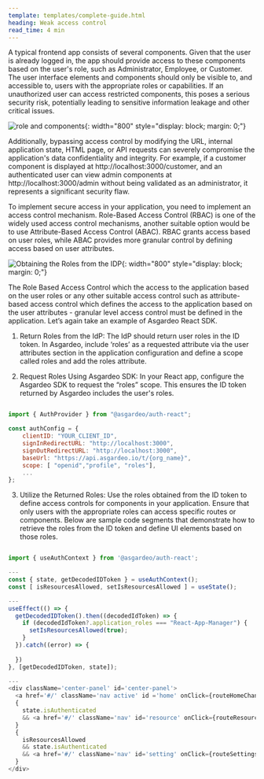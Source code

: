 ```yaml
---
template: templates/complete-guide.html
heading: Weak access control 
read_time: 4 min
---
```


A typical frontend app consists of several components. Given that the user is already logged in, the app should provide access to these components based on the user's role, such as Administrator, Employee, or Customer. The user interface elements and components should only be visible to, and accessible to, users with the appropriate roles or capabilities. If an unauthorized user can access restricted components, this poses a serious security risk, potentially leading to sensitive information leakage and other critical issues.


![role and components]({{base_path}}/complete-guides/fesecurity/assets/img/image7.png){: width="800" style="display: block; margin: 0;"}

Additionally, bypassing access control by modifying the URL, internal application state, HTML page, or API requests can severely compromise the application's data confidentiality and integrity. For example, if a customer component is displayed at http://localhost:3000/customer, and an authenticated user can view admin components at http://localhost:3000/admin without being validated as an administrator, it represents a significant security flaw. 

To implement secure access in your application, you need to implement an access control mechanism. Role-Based Access Control (RBAC) is one of the widely used access control mechanisms,   another suitable option would be to use  Attribute-Based Access Control (ABAC). RBAC grants access based on user roles, while ABAC provides more granular control by defining access based on user attributes.


![Obtaining the Roles from the IDP]({{base_path}}/complete-guides/fesecurity/assets/img/image8.png){: width="800" style="display: block; margin: 0;"}

The Role Based Access Control which the access to the application based on the user roles or any other suitable access control such as attribute-based access control which defines the access to the application based on the user attributes - granular level access control must be defined in the application. Let’s again take an example of Asgardeo React SDK. 

1. Return Roles from the IdP: The IdP should return user roles in the ID token. In Asgardeo, include ‘roles’ as a requested attribute via the user attributes section in the application configuration and define a scope called roles and add the roles attribute.

2. Request Roles Using Asgardeo SDK: In your React app, configure the Asgardeo SDK to request the “roles” scope. This ensures the ID token returned by Asgardeo includes the user's roles.


```javascript title="src/main.jsx" hl_lines="8"

import { AuthProvider } from "@asgardeo/auth-react";

const authConfig = {
    clientID: "YOUR_CLIENT_ID",
    signInRedirectURL: "http://localhost:3000",
    signOutRedirectURL: "http://localhost:3000",
    baseUrl: "https://api.asgardeo.io/t/{org_name}",
    scope: [ "openid","profile", "roles"],
    ...
};

```

3. Utilize the Returned Roles: Use the roles obtained from the ID token to define access controls for components in your application. Ensure that only users with the appropriate roles can access specific routes or components. Below are sample code segments that demonstrate how to retrieve the roles from the ID token and define UI elements based on those roles.

```javascript title="src/main.jsx" hl_lines="9-11 26-27"

import { useAuthContext } from '@asgardeo/auth-react';

---
const { state, getDecodedIDToken } = useAuthContext();
const [ isResourcesAllowed, setIsResourcesAllowed ] = useState();

---
useEffect(() => {
  getDecodedIDToken().then((decodedIdToken) => {
    if (decodedIdToken?.application_roles === "React-App-Manager") {
      setIsResourcesAllowed(true);
    }
  }).catch((error) => {
      
  })
}, [getDecodedIDToken, state]);

---
<div className='center-panel' id='center-panel'>
  <a href='#/' className='nav active' id ='home' onClick={routeHomeChange}>Home</a>
  { 
    state.isAuthenticated
    && <a href='#/' className='nav' id='resource' onClick={routeResourcesChange}>API Call</a>
  }
  { 
    isResourcesAllowed
    && state.isAuthenticated
    && <a href='#/' className='nav' id='setting' onClick={routeSettingsChange}>Settings</a>
  }
</div>


```

